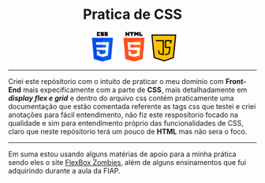 <div align="center">

# Pratica de CSS

<code><img src="./imgs/css-logo.png" alt="css-logo" height=60px/></code>
<code><img src="./imgs/html-logo.png" alt="html-logo" height=60px/></code>
<code><img src="./imgs/js-logo.png" alt="js-logo" height=55px/></code>

</div>

---

Criei este repósitorio com o intuito de praticar o meu dominio com **Front-End** mais expecificamente com a parte de **CSS**, mais detalhadamente em **_display flex e grid_** e dentro do arquivo css contém praticamente uma documentação que estão comentada referente as tags css que testei e criei anotações para fácil entendimento, não fiz este resposítorio focado na qualidade e sim para entendimento próprio das funcionalidades de CSS, claro que neste repósitorio terá um pouco de **HTML** mas não sera o foco.

---

Em suma estou usando alguns matérias de apoio para a minha prática sendo eles o site <a href="https://mastery.games/flexboxzombies/">FlexBox Zombies</a>, além de alguns ensinamentos que fui adquirindo durante a aula da FIAP.
